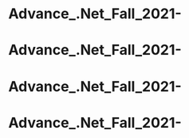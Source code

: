 # Advance_.Net_Fall_2021-
# Advance_.Net_Fall_2021-
# Advance_.Net_Fall_2021-
# Advance_.Net_Fall_2021-
